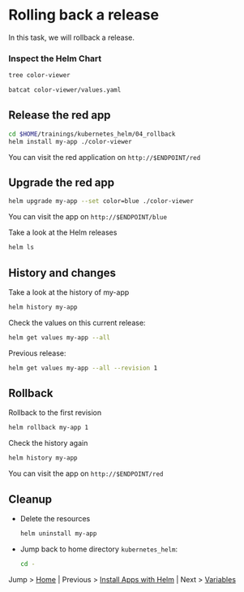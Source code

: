 # Rolling back a release

In this task, we will rollback a release.

### Inspect the Helm Chart

```bash
tree color-viewer

batcat color-viewer/values.yaml
```

## Release the red app

```bash
cd $HOME/trainings/kubernetes_helm/04_rollback
helm install my-app ./color-viewer
```

You can visit the red application on `http://$ENDPOINT/red`

## Upgrade the red app

```bash
helm upgrade my-app --set color=blue ./color-viewer
```

You can visit the app on `http://$ENDPOINT/blue`

Take a look at the Helm releases
```bash
helm ls
```

## History and changes

Take a look at the history of my-app
```bash
helm history my-app
```

Check the values on this current release:

```bash
helm get values my-app --all
```

Previous release:

```bash
helm get values my-app --all --revision 1
```

## Rollback

Rollback to the first revision

```bash
helm rollback my-app 1
```

Check the history again

```bash
helm history my-app
```

You can visit the app on `http://$ENDPOINT/red`

## Cleanup
* Delete the resources
  ```bash
  helm uninstall my-app
  ```
* Jump back to home directory `kubernetes_helm`:
  ```bash
  cd -
  ```

Jump > [Home](../README.md) | Previous > [Install Apps with Helm](../03_apps-with-helm/README.md) | Next > [Variables](../05_variables/README.md)